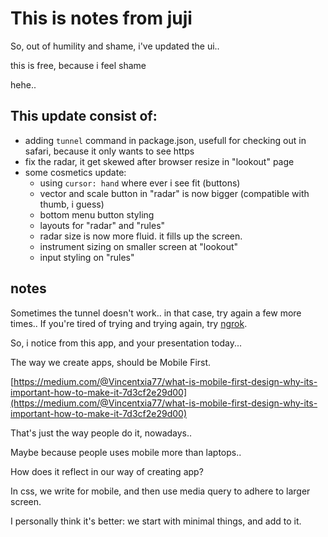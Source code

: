 # This is notes from juji

So, out of humility and shame, i've updated the ui..

this is free, because i feel shame

hehe..


## This update consist of:

- adding `tunnel` command in package.json, usefull for checking out in safari, because it only wants to see https
- fix the radar, it get skewed after browser resize in "lookout" page
- some cosmetics update:
  - using `cursor: hand` where ever i see fit (buttons)
  - vector and scale button in "radar" is now bigger (compatible with thumb, i guess)
  - bottom menu button styling
  - layouts for "radar" and "rules"
  - radar size is now more fluid. it fills up the screen.
  - instrument sizing on smaller screen at "lookout"
  - input styling on "rules"

## notes

Sometimes the tunnel doesn't work.. in that case, try again a few more times..
If you're tired of trying and trying again, try [ngrok](https://ngrok.com/).


So, i notice from this app, and your presentation today...

The way we create apps, should be Mobile First.

[https://medium.com/@Vincentxia77/what-is-mobile-first-design-why-its-important-how-to-make-it-7d3cf2e29d00](https://medium.com/@Vincentxia77/what-is-mobile-first-design-why-its-important-how-to-make-it-7d3cf2e29d00)

That's just the way people do it, nowadays..

Maybe because people uses mobile more than laptops..

How does it reflect in our way of creating app?

In css, we write for mobile, and then use media query to adhere to larger screen.

I personally think it's better: we start with minimal things, and add to it.

